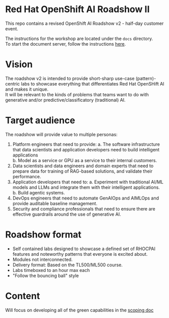 # Red Hat OpenShift AI Roadshow II
This repo contains a revised OpenShift AI Roadshow v2 - half-day customer event.

The instructions for the workshop are located under the `docs` directory.  
To start the document server, follow the instructions [here](https://github.com/odh-labs/rhoai-roadshow-v2/blob/main/site/README.md).

# Vision
The roadshow v2 is intended to provide short-sharp use-case (pattern)-centric labs to showcase everything that differentiates Red Hat OpenSHift AI and makes it unique.  
It will be relevant to the kinds of problems that teams want to do with generative and/or predictive/classificatory (traditional) AI.

# Target audience
The roadshow will provide value to multiple personas:
1. Platform engineers that need to provide:
   a. The software infrastructure that data scientists and application developers need to build intelligent applications  
   b. Model as a service or GPU as a service to their internal customers.  
3. Data scientists and data engineers and domain experts that need to prepare data for training of RAG-based solutions, and validate their performance.
4. Application developers that need to:
  a. Experiment with traditional AI/ML models and LLMs and integrate them with their intelligent applications.  
  b. Build agentic systems.  
5. DevOps engineers that need to automate GenAIOps and AIMLOps and provide auditable baseline management.  
6. Security and compliance professionals that need to ensure there are effective guardrails around the use of generative AI.  

# Roadshow format
   * Self contained labs designed to showcase a defined set of RHOCPAI features and noteworthy patterns that everyone is excited about.
   * Modules not interconnected.
   * Delivery format: Based on the TL500/ML500 course.
   * Labs timeboxed to an hour max each
   * "Follow the bouncing ball" style

# Content

Will focus on developing all of the green capabilities in the [scoping doc](https://github.com/odh-labs/rhoai-roadshow/blob/main/GEN_AI_USE_CASES.md)




